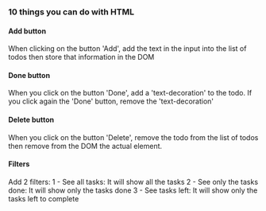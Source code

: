 ### 10 things you can do with HTML

#### Add button

When clicking on the button 'Add', add the text in the input into the list of todos then store that information in the DOM

#### Done button

When you click on the button 'Done', add a 'text-decoration' to the todo. If you click again the 'Done' button, remove the 'text-decoration'

#### Delete button

When you click on the button 'Delete', remove the todo from the list of todos then remove from the DOM the actual element.

#### Filters

Add 2 filters:
1 - See all tasks: It will show all the tasks
2 - See only the tasks done: It will show only the tasks done
3 - See tasks left: It will show only the tasks left to complete
